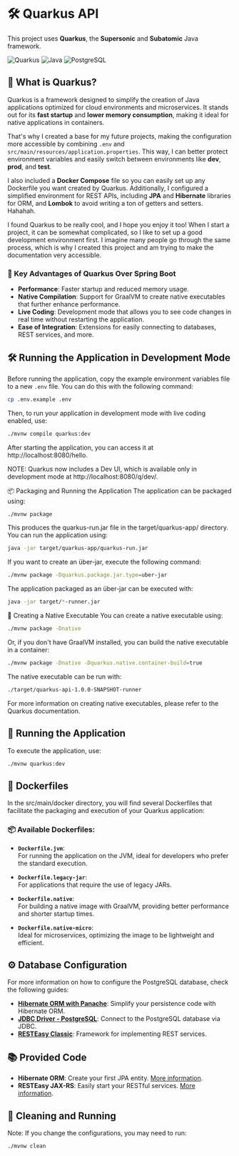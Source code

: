 # 🛠️ Quarkus API

This project uses **Quarkus**, the **Supersonic** and **Subatomic** Java framework.

![Quarkus](https://img.shields.io/badge/Quarkus-v2.6.0-orange?style=flat-square)
![Java](https://img.shields.io/badge/Java-17-brightgreen?style=flat-square)
![PostgreSQL](https://img.shields.io/badge/PostgreSQL-15-blue?style=flat-square)

## 🌟 What is Quarkus?

Quarkus is a framework designed to simplify the creation of Java applications optimized for cloud environments and microservices. It stands out for its **fast startup** and **lower memory consumption**, making it ideal for native applications in containers.

That's why I created a base for my future projects, making the configuration more accessible by combining `.env` and `src/main/resources/application.properties`. This way, I can better protect environment variables and easily switch between environments like **dev**, **prod**, and **test**.

I also included a **Docker Compose** file so you can easily set up any Dockerfile you want created by Quarkus. Additionally, I configured a simplified environment for REST APIs, including **JPA** and **Hibernate** libraries for ORM, and **Lombok** to avoid writing a ton of getters and setters. Hahahah.

I found Quarkus to be really cool, and I hope you enjoy it too! When I start a project, it can be somewhat complicated, so I like to set up a good development environment first. I imagine many people go through the same process, which is why I created this project and am trying to make the documentation very accessible.

### 🚀 Key Advantages of Quarkus Over Spring Boot

- **Performance**: Faster startup and reduced memory usage.
- **Native Compilation**: Support for GraalVM to create native executables that further enhance performance.
- **Live Coding**: Development mode that allows you to see code changes in real time without restarting the application.
- **Ease of Integration**: Extensions for easily connecting to databases, REST services, and more.

## 🛠️ Running the Application in Development Mode

Before running the application, copy the example environment variables file to a new `.env` file. You can do this with the following command:

```bash
cp .env.example .env
```

Then, to run your application in development mode with live coding enabled, use:

```bash
./mvnw compile quarkus:dev
```

After starting the application, you can access it at http://localhost:8080/hello.

NOTE: Quarkus now includes a Dev UI, which is available only in development mode at http://localhost:8080/q/dev/.

📦 Packaging and Running the Application
The application can be packaged using:

```bash
./mvnw package
```

This produces the quarkus-run.jar file in the target/quarkus-app/ directory. You can run the application using:

```bash
java -jar target/quarkus-app/quarkus-run.jar
```

If you want to create an über-jar, execute the following command:

```bash
./mvnw package -Dquarkus.package.jar.type=uber-jar
```

The application packaged as an über-jar can be executed with:

```bash
java -jar target/*-runner.jar
```

🥇 Creating a Native Executable
You can create a native executable using:

```bash
./mvnw package -Dnative
```

Or, if you don't have GraalVM installed, you can build the native executable in a container:

```bash
./mvnw package -Dnative -Dquarkus.native.container-build=true
```

The native executable can be run with:

```bash
./target/quarkus-api-1.0.0-SNAPSHOT-runner
```

For more information on creating native executables, please refer to the Quarkus documentation.

## 🚀 Running the Application

To execute the application, use:

```bash
./mvnw quarkus:dev
```

## 🐳 Dockerfiles

In the src/main/docker directory, you will find several Dockerfiles that facilitate the packaging and execution of your Quarkus application:

### 📦 Available Dockerfiles:

- **`Dockerfile.jvm`**:  
  For running the application on the JVM, ideal for developers who prefer the standard execution.

- **`Dockerfile.legacy-jar`**:  
  For applications that require the use of legacy JARs.

- **`Dockerfile.native`**:  
  For building a native image with GraalVM, providing better performance and shorter startup times.

- **`Dockerfile.native-micro`**:  
  Ideal for microservices, optimizing the image to be lightweight and efficient.

## ⚙️ Database Configuration

For more information on how to configure the PostgreSQL database, check the following guides:

- **[Hibernate ORM with Panache](https://quarkus.io/guides/hibernate-orm-panache)**: Simplify your persistence code with Hibernate ORM.
- **[JDBC Driver - PostgreSQL](https://quarkus.io/guides/datasource)**: Connect to the PostgreSQL database via JDBC.
- **[RESTEasy Classic](https://quarkus.io/guides/resteasy)**: Framework for implementing REST services.

## 📚 Provided Code

- **Hibernate ORM**: Create your first JPA entity. [More information](https://quarkus.io/guides/hibernate-orm).
- **RESTEasy JAX-RS**: Easily start your RESTful services. [More information](https://quarkus.io/guides/resteasy).


## 🧹 Cleaning and Running

Note: If you change the configurations, you may need to run:

```bash
./mvnw clean
```
